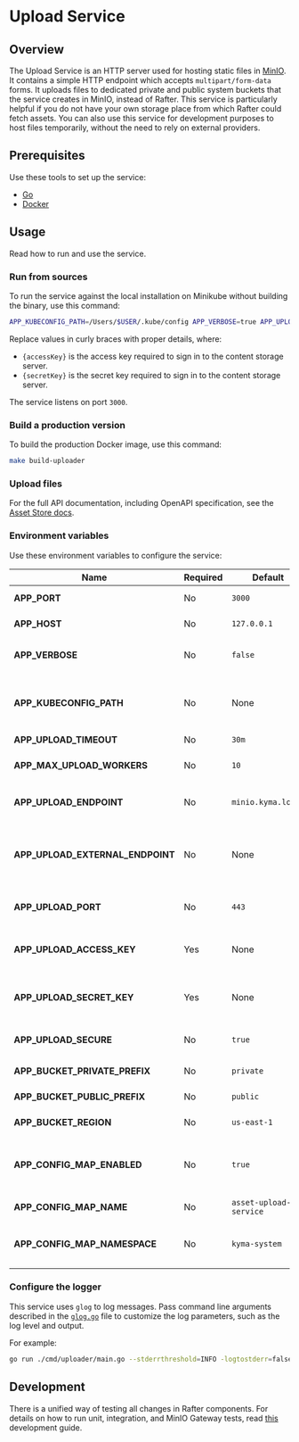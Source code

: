 # Upload Service

## Overview

The Upload Service is an HTTP server used for hosting static files in [MinIO](https://min.io/). It contains a simple HTTP endpoint which accepts `multipart/form-data` forms. It uploads files to dedicated private and public system buckets that the service creates in MinIO, instead of Rafter. This service is particularly helpful if you do not have your own storage place from which Rafter could fetch assets. You can also use this service for development purposes to host files temporarily, without the need to rely on external providers.

## Prerequisites

Use these tools to set up the service:

- [Go](https://golang.org)
- [Docker](https://www.docker.com/)

## Usage

Read how to run and use the service.

### Run from sources

To run the service against the local installation on Minikube without building the binary, use this command:

```bash
APP_KUBECONFIG_PATH=/Users/$USER/.kube/config APP_VERBOSE=true APP_UPLOAD_ACCESS_KEY={accessKey} APP_UPLOAD_SECRET_KEY={secretKey} go run ./cmd/uploader/main.go
```

Replace values in curly braces with proper details, where:

- `{accessKey}` is the access key required to sign in to the content storage server.
- `{secretKey}` is the secret key required to sign in to the content storage server.

The service listens on port `3000`.

### Build a production version

To build the production Docker image, use this command:

```bash
make build-uploader
```

### Upload files

For the full API documentation, including OpenAPI specification, see the [Asset Store docs](https://kyma-project.io/docs/master/components/rafter#details-upload-service).

### Environment variables

Use these environment variables to configure the service:

| Name | Required | Default | Description |
|------|----------|---------|-------------|
| **APP_PORT** | No | `3000` | Port on which the HTTP server listens |
| **APP_HOST** | No | `127.0.0.1` | Host on which the HTTP server listens |
| **APP_VERBOSE** | No | `false` | Toggle used to enable detailed logs in the service |
| **APP_KUBECONFIG_PATH** | No | None | Path to the kubeconfig file, needed to run the service outside of a cluster |
| **APP_UPLOAD_TIMEOUT** | No | `30m` | File upload timeout |
| **APP_MAX_UPLOAD_WORKERS** | No | `10` | Maximum number of concurrent upload workers |
| **APP_UPLOAD_ENDPOINT** | No | `minio.kyma.local` | Address of the content storage server |
| **APP_UPLOAD_EXTERNAL_ENDPOINT** | No | None | External address of the content storage server. If not set, the system uses the `APP_UPLOAD_ENDPOINT` variable. |
| **APP_UPLOAD_PORT** | No | `443` | Port on which the content storage server listens |
| **APP_UPLOAD_ACCESS_KEY** | Yes | None | Access key required to sign in to the content storage server |
| **APP_UPLOAD_SECRET_KEY** | Yes | None | Secret key required to sign in to the content storage server |
| **APP_UPLOAD_SECURE** | No | `true` | HTTPS connection with the content storage server |
| **APP_BUCKET_PRIVATE_PREFIX** | No | `private` | Prefix of the private system bucket |
| **APP_BUCKET_PUBLIC_PREFIX** | No | `public` | Prefix of the public system bucket |
| **APP_BUCKET_REGION** | No | `us-east-1` | Region of system buckets |
| **APP_CONFIG_MAP_ENABLED** | No | `true` | Toggle used to save and load the configuration using the ConfigMap resource |
| **APP_CONFIG_MAP_NAME** | No | `asset-upload-service` | Name of the ConfigMap resource |
| **APP_CONFIG_MAP_NAMESPACE** | No | `kyma-system` | Namespace in which the ConfigMap resource is created |


### Configure the logger

This service uses `glog` to log messages. Pass command line arguments described in the [`glog.go`](https://github.com/golang/glog/blob/master/glog.go) file to customize the log parameters, such as the log level and output.

For example:
```bash
go run ./cmd/uploader/main.go --stderrthreshold=INFO -logtostderr=false
```

## Development

There is a unified way of testing all changes in Rafter components. For details on how to run unit, integration, and MinIO Gateway tests, read [this](../../docs/development-guide.md) development guide.
